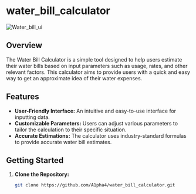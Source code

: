 # water_bill_calculator

![Water_bill_ui](link_to_logo_image.png)

## Overview

The Water Bill Calculator is a simple tool designed to help users estimate their water bills based on input parameters such as usage, rates, and other relevant factors. This calculator aims to provide users with a quick and easy way to get an approximate idea of their water expenses.

## Features

- **User-Friendly Interface:** An intuitive and easy-to-use interface for inputting data.
- **Customizable Parameters:** Users can adjust various parameters to tailor the calculation to their specific situation.
- **Accurate Estimations:** The calculator uses industry-standard formulas to provide accurate water bill estimates.

## Getting Started

1. **Clone the Repository:**
   ```bash
   git clone https://github.com/A1pha4/water_bill_calculator.git
